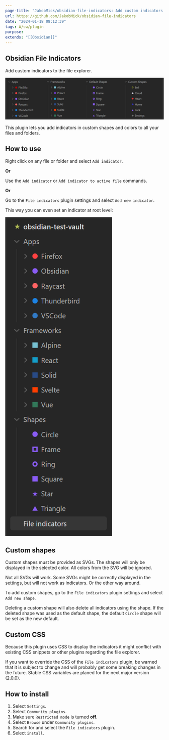 ```yaml
---
page-title: "JakobMick/obsidian-file-indicators: Add custom indicators to the file explorer."
url: https://github.com/JakobMick/obsidian-file-indicators
date: "2024-01-18 08:12:39"
tags: A/sw/plugin
purpose:
extends: "[[Obsidian]]"
---
```


## Obsidian File Indicators

Add custom indicators to the file explorer.

[![](https://github.com/JakobMick/obsidian-file-indicators/raw/main/screenshots/horizontal.png?raw=true)](https://github.com/JakobMick/obsidian-file-indicators/blob/main/screenshots/horizontal.png?raw=true)

This plugin lets you add indicators in custom shapes and colors to all your files and folders.

## How to use

Right click on any file or folder and select `Add indicator`.

**Or**

Use the `Add indicator` or `Add indicator to active file` commands.

**Or**

Go to the `File indicators` plugin settings and select `Add new indicator`.

This way you can even set an indicator at root level:

[![](https://github.com/JakobMick/obsidian-file-indicators/raw/main/screenshots/vertical.png?raw=true)](https://github.com/JakobMick/obsidian-file-indicators/blob/main/screenshots/vertical.png?raw=true)

## Custom shapes

Custom shapes must be provided as SVGs. The shapes will only be displayed in the selected color. All colors from the SVG will be ignored.

Not all SVGs will work. Some SVGs might be correctly displayed in the settings, but will not work as indicators. Or the other way around.

To add custom shapes, go to the `File indicators` plugin settings and select `Add new shape`.

Deleting a custom shape will also delete all indicators using the shape. If the deleted shape was used as the default shape, the default `Circle` shape will be set as the new default.

## Custom CSS

Because this plugin uses CSS to display the indicators it might conflict with existing CSS snippets or other plugins regarding the file explorer.

If you want to override the CSS of the `File indicators` plugin, be warned that it is subject to change and will probably get some breaking changes in the future. Stable CSS variables are planed for the next major version (2.0.0).

## How to install

1.  Select `Settings`.
2.  Select `Community plugins`.
3.  Make sure `Restricted mode` is turned **off**.
4.  Select `Browse` under `Community plugins`.
5.  Search for and select the `File indicators` plugin.
6.  Select `install`.